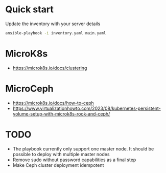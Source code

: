 # Quick start

Update the inventory with your server details

```sh
ansible-playbook -i inventory.yaml main.yaml
```

# MicroK8s

* https://microk8s.io/docs/clustering

# MicroCeph

* https://microk8s.io/docs/how-to-ceph
* https://www.virtualizationhowto.com/2023/08/kubernetes-persistent-volume-setup-with-microk8s-rook-and-ceph/

# TODO

* The playbook currently only support one master node. It should be possible to deploy with multiple master nodes
* Remove sudo without password capabilities as a final step
* Make Ceph cluster deployment idempotent
